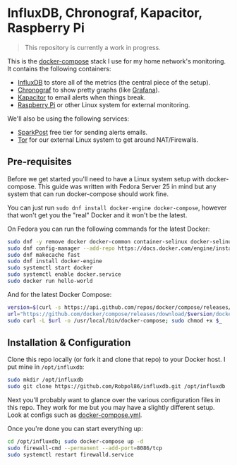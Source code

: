 # InfluxDB, Chronograf, Kapacitor, Raspberry Pi

> This repository is currently a work in progress.

This is the [docker-compose](https://docs.docker.com/compose/) stack I use for my home network's monitoring. It contains
the following containers:
* [InfluxDB](https://docs.influxdata.com/influxdb/) to store all of the metrics (the central piece of the setup).
* [Chronograf](https://docs.influxdata.com/chronograf/) to show pretty graphs (like [Grafana](http://grafana.org/)).
* [Kapacitor](https://docs.influxdata.com/kapacitor/) to email alerts when things break.
* [Raspberry Pi](https://robpol86.com/raspberry_pi_project_fi.html) or other Linux system for external monitoring.

We'll also be using the following services:
* [SparkPost](https://www.sparkpost.com/pricing/) free tier for sending alerts emails.
* [Tor](https://www.torproject.org/) for our external Linux system to get around NAT/Firewalls.

## Pre-requisites

Before we get started you'll need to have a Linux system setup with docker-compose. This guide was written with Fedora
Server 25 in mind but any system that can run docker-compose should work fine.

You can just run `sudo dnf install docker-engine docker-compose`, however that won't get you the "real" Docker and it
won't be the latest.

On Fedora you can run the following commands for the latest Docker:
```bash
sudo dnf -y remove docker docker-common container-selinux docker-selinux
sudo dnf config-manager --add-repo https://docs.docker.com/engine/installation/linux/repo_files/fedora/docker.repo
sudo dnf makecache fast
sudo dnf install docker-engine
sudo systemctl start docker
sudo systemctl enable docker.service
sudo docker run hello-world
```

And for the latest Docker Compose:
```bash
version=$(curl -s https://api.github.com/repos/docker/compose/releases/latest |jq --raw-output .name)
url="https://github.com/docker/compose/releases/download/$version/docker-compose-$(uname -s)-$(uname -m)"
sudo curl -L $url -o /usr/local/bin/docker-compose; sudo chmod +x $_
```

## Installation & Configuration

Clone this repo locally (or fork it and clone that repo) to your Docker host. I put mine in `/opt/influxdb`:
```bash
sudo mkdir /opt/influxdb
sudo git clone https://github.com/Robpol86/influxdb.git /opt/influxdb
```

Next you'll probably want to glance over the various configuration files in this repo. They work for me but you may
have a slightly different setup. Look at configs such as [docker-compose.yml](docker-compose.yml).

Once you're done you can start everything up:
```bash
cd /opt/influxdb; sudo docker-compose up -d
sudo firewall-cmd --permanent --add-port=8086/tcp
sudo systemctl restart firewalld.service
```
